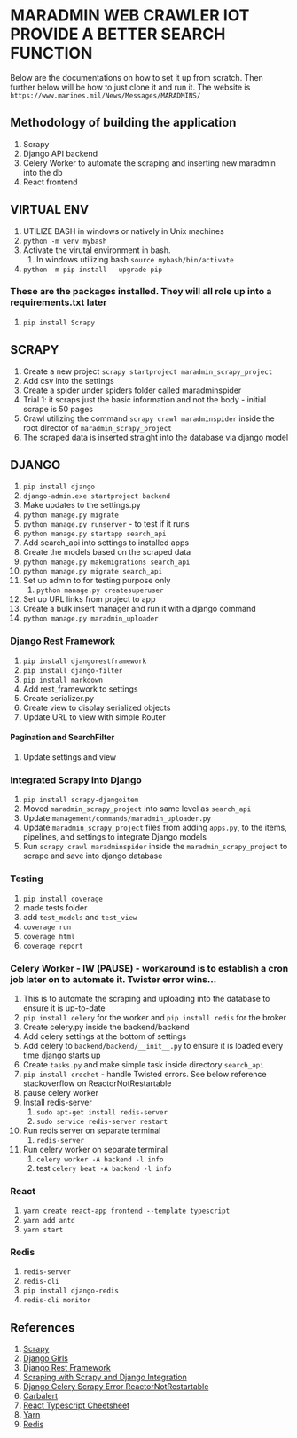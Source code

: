 # MARADMIN WEB CRAWLER IOT PROVIDE A BETTER SEARCH FUNCTION
Below are the documentations on how to set it up from scratch. Then further below will be how to just clone it and run it.
The website is `https://www.marines.mil/News/Messages/MARADMINS/`

## Methodology of building the application
1. Scrapy
1. Django API backend
1. Celery Worker to automate the scraping and inserting new maradmin into the db
1. React frontend

## VIRTUAL ENV
1. UTILIZE BASH in windows or natively in Unix machines
1. `python -m venv mybash`
1. Activate the virutal environment in bash.
    1. In windows utilizing bash `source mybash/bin/activate`
1. `python -m pip install --upgrade pip`
### These are the packages installed. They will all role up into a requirements.txt later
1. `pip install Scrapy`

## SCRAPY
1. Create a new project `scrapy startproject maradmin_scrapy_project`
1. Add csv into the settings
1. Create a spider under spiders folder called maradminspider
  1. Trial 1: it scraps just the basic information and not the body - initial scrape is 50 pages
1. Crawl utilizing the command `scrapy crawl maradminspider` inside the root director of `maradmin_scrapy_project`
1. The scraped data is inserted straight into the database via django model

## DJANGO
1. `pip install django`
1. `django-admin.exe startproject backend`
1. Make updates to the settings.py
1. `python manage.py migrate`
1. `python manage.py runserver` - to test if it runs
1. `python manage.py startapp search_api`
1. Add search_api into settings to installed apps
1. Create the models based on the scraped data
2. `python manage.py makemigrations search_api`
2. `python manage.py migrate search_api`
3. Set up admin to for testing purpose only
   1. `python manage.py createsuperuser`
4. Set up URL links from project to app
5. Create a bulk insert manager and run it with a django command
6. `python manage.py maradmin_uploader`

### Django Rest Framework
1. `pip install djangorestframework`
2. `pip install django-filter`
3. `pip install markdown`
4. Add rest_framework to settings
5. Create serializer.py
6. Create view to display serialized objects
7. Update URL to view with simple Router
#### Pagination and SearchFilter
1. Update settings and view

### Integrated Scrapy into Django
1. `pip install scrapy-djangoitem`
1. Moved `maradmin_scrapy_project` into same level as `search_api`
1. Update `management/commands/maradmin_uploader.py`
1. Update `maradmin_scrapy_project` files from adding `apps.py`, to the items, pipelines, and settings to integrate Django models
1. Run `scrapy crawl maradminspider` inside the `maradmin_scrapy_project` to scrape and save into django database

### Testing
1. `pip install coverage`
1. made tests folder
1. add `test_models` and `test_view`
1. `coverage run`
1. `coverage html`
1. `coverage report`

### Celery Worker - IW (PAUSE) - workaround is to establish a cron job later on to automate it. Twister error wins...
1. This is to automate the scraping and uploading into the database to ensure it is up-to-date
2. `pip install celery` for the worker and `pip install redis` for the broker
3. Create celery.py inside the backend/backend
4. Add celery settings at the bottom of settings
5. Add celery to `backend/backend/__init__.py` to ensure it is loaded every time django starts up
6. Create `tasks.py` and make simple task inside directory `search_api`
1. `pip install crochet` - handle Twisted errors. See below reference stackoverflow on ReactorNotRestartable
1. pause celery worker
7. Install redis-server
    1. `sudo apt-get install redis-server`
    1. `sudo service redis-server restart`
1. Run redis server on separate terminal
    1. `redis-server`
1. Run celery worker on separate terminal
    1. `celery worker -A backend -l info`
    1. test `celery beat -A backend -l info`

### React
1. `yarn create react-app frontend --template typescript`
1. `yarn add antd`
1. `yarn start`

### Redis
1. `redis-server`
1. `redis-cli`
1. `pip install django-redis`
1. `redis-cli monitor`


## References
1. [Scrapy](https://docs.scrapy.org/en/latest/index.html "Scrapy Documentation")
1. [Django Girls](https://tutorial.djangogirls.org/en "Django Girls Tutorial")
2. [Django Rest Framework](https://www.django-rest-framework.org/ "DRF Documentation")
1. [Scraping with Scrapy and Django Integration](https://blog.theodo.com/2019/01/data-scraping-scrapy-django-integration/ 'Scrapy with Django')
1. [Django Celery Scrapy Error ReactorNotRestartable](https://stackoverflow.com/questions/50140887/django-celery-scrappy-error-twisted-internet-error-reactornotrestartable "stackoverflow - reactornotrestartable")
1. [Carbalert](https://github.com/dinofizz/carbalert/blob/master/carbalert/carbalert_scrapy/carbalert_scrapy/tasks.py "Django Scrapy Integration")
1. [React Typescript Cheetsheet](https://blog.bitsrc.io/react-typescript-cheetsheet-2b6fa2cecfe2 "React Typescript cheat sheet")
1. [Yarn](https://yarnpkg.com/ "Yarn Packages")
1. [Redis](https://tute.io/how-to-cache-django-rest-framework-with-redis "Redis connection to django")
